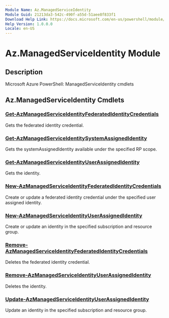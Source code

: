 ```yaml
---
Module Name: Az.ManagedServiceIdentity
Module Guid: 21213da3-542c-490f-a55d-51aee8f833f1
Download Help Link: https://docs.microsoft.com/en-us/powershell/module/az.managedserviceidentity
Help Version: 1.0.0.0
Locale: en-US
---
```


# Az.ManagedServiceIdentity Module
## Description
Microsoft Azure PowerShell: ManagedServiceIdentity cmdlets

## Az.ManagedServiceIdentity Cmdlets
### [Get-AzManagedServiceIdentityFederatedIdentityCredentials](Get-AzManagedServiceIdentityFederatedIdentityCredentials.md)
Gets the federated identity credential.

### [Get-AzManagedServiceIdentitySystemAssignedIdentity](Get-AzManagedServiceIdentitySystemAssignedIdentity.md)
Gets the systemAssignedIdentity available under the specified RP scope.

### [Get-AzManagedServiceIdentityUserAssignedIdentity](Get-AzManagedServiceIdentityUserAssignedIdentity.md)
Gets the identity.

### [New-AzManagedServiceIdentityFederatedIdentityCredentials](New-AzManagedServiceIdentityFederatedIdentityCredentials.md)
Create or update a federated identity credential under the specified user assigned identity.

### [New-AzManagedServiceIdentityUserAssignedIdentity](New-AzManagedServiceIdentityUserAssignedIdentity.md)
Create or update an identity in the specified subscription and resource group.

### [Remove-AzManagedServiceIdentityFederatedIdentityCredentials](Remove-AzManagedServiceIdentityFederatedIdentityCredentials.md)
Deletes the federated identity credential.

### [Remove-AzManagedServiceIdentityUserAssignedIdentity](Remove-AzManagedServiceIdentityUserAssignedIdentity.md)
Deletes the identity.

### [Update-AzManagedServiceIdentityUserAssignedIdentity](Update-AzManagedServiceIdentityUserAssignedIdentity.md)
Update an identity in the specified subscription and resource group.

